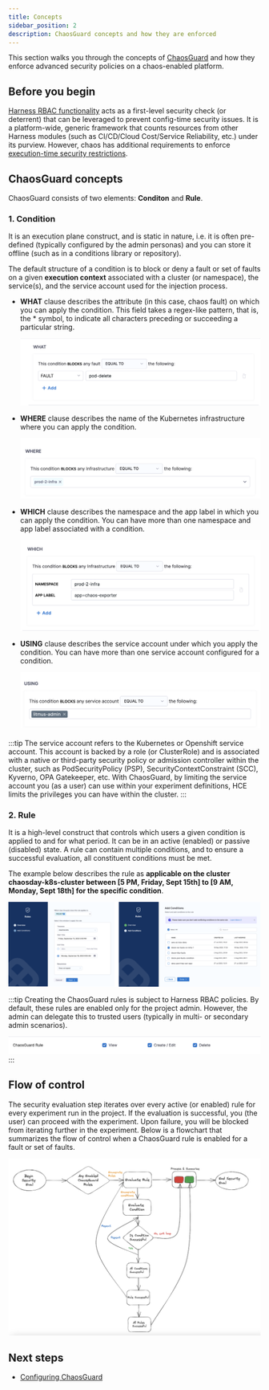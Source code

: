 ```yaml
---
title: Concepts
sidebar_position: 2
description: ChaosGuard concepts and how they are enforced
---
```

This section walks you through the concepts of [ChaosGuard](./introduction-to-chaosguard) and how they enforce advanced security policies on a chaos-enabled platform.

## Before you begin

[Harness RBAC functionality](../../technical-reference/security/introduction) acts as a first-level security check (or deterrent) that can be leveraged to prevent config-time security issues. It is a platform-wide, generic framework that counts resources from other Harness modules (such as CI/CD/Cloud Cost/Service Reliability, etc.) under its purview. However, chaos has additional requirements to enforce [execution-time security restrictions](./introduction-to-chaosguard). 

## ChaosGuard concepts

ChaosGuard consists of two elements: **Conditon** and **Rule**. 

### 1. Condition
It is an execution plane construct, and is static in nature, i.e. it is often pre-defined (typically configured by the admin personas) and you can store it offline (such as in a conditions library or repository).

The default structure of a condition is to block or deny a fault or set of faults on a given **execution context** associated with a cluster (or namespace), the service(s), and the service account used for the injection process.  

* **WHAT** clause describes the attribute (in this case, chaos fault) on which you can apply the condition. This field takes a regex-like pattern, that is, the * symbol, to indicate all characters preceding or succeeding a particular string.

	![what](./static/configure-chaosguard/condition-what.png)

* **WHERE** clause describes the name of the Kubernetes infrastructure where you can apply the condition. 

	![where](./static/configure-chaosguard/condition-where.png)

* **WHICH** clause describes the namespace and the app label in which you can apply the condition. You can have more than one namespace and app label associated with a condition.

	![which](./static/configure-chaosguard/condition-which.png)

* **USING** clause describes the service account under which you apply the condition. You can have more than one service account configured for a condition.

	![using](./static/configure-chaosguard/condition-using.png)

:::tip 
The service account refers to the Kubernetes or Openshift service account. This account is backed by a role (or ClusterRole) and is associated with a native or third-party security policy or admission controller within the cluster, such as PodSecurityPolicy (PSP), SecurityContextConstraint (SCC), Kyverno, OPA Gatekeeper, etc.
With ChaosGuard, by limiting the service account you (as a user) can use within your experiment definitions, HCE limits the privileges you can have within the cluster.
:::

### 2. Rule
It is a high-level construct that controls which users a given condition is applied to and for what period. It can be in an active (enabled) or passive (disabled) state. A rule can contain multiple conditions, and to ensure a successful evaluation, all constituent conditions must be met.

The example below describes the rule as **applicable on the cluster chaosday-k8s-cluster between [5 PM, Friday, Sept 15th] to [9 AM, Monday, Sept 18th] for the specific condition**.

![rules-chaosguard](./static/chaosguard-concepts/add-conditions.png)

:::tip
Creating the ChaosGuard rules is subject to Harness RBAC policies. By default, these rules are enabled only for the project admin. However, the admin can delegate this to trusted users (typically in multi- or secondary admin scenarios).

![chaosguard-access-control](./static/chaosguard-concepts/chaosguard-access-control.png)
:::

## Flow of control
The security evaluation step iterates over every active (or enabled) rule for every experiment run in the project. If the evaluation is successful, you (the user) can proceed with the experiment. Upon failure, you will be blocked from iterating further in the experiment. Below is a flowchart that summarizes the flow of control when a ChaosGuard rule is enabled for a fault or set of faults.

![flow-chart](./static/chaosguard-concepts/flow-chart-chaosguard.png)

## Next steps
* [Configuring ChaosGuard](./configuring-chaosguard)